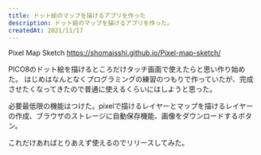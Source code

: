 ```yaml
---
title: ドット絵のマップを描けるアプリを作った
description: ドット絵のマップを描けるアプリを作った。
createdAt: 2021/11/17
---
```


Pixel Map Sketch
https://shomaisshi.github.io/Pixel-map-sketch/

PICO8のドット絵を描けるところだけタッチ画面で使えたらと思い作り始めた。
はじめはなんとなくプログラミングの練習のつもりで作っていたが、完成させたくなってきたので普通に使えるくらいにはしようと思った。

必要最低限の機能はつけた。pixelで描けるレイヤーとマップを描けるレイヤーの作成、ブラウザのストレージに自動保存機能、画像をダウンロードするボタン。

これだけあればとりあえず使えるのでリリースしてみた。



